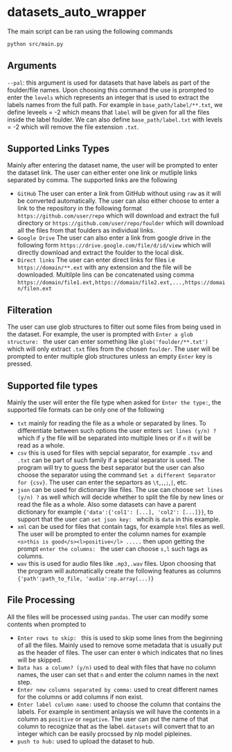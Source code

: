 # datasets_auto_wrapper

The main script can be ran using the following commands 

```bash
python src/main.py
```

## Arguments 
`--pal`: this argument is used for datasets that have labels as part of the foulder/file names. Upon 
choosing this command the use is prompted to enter the `levels` which represents an integer that is used to extract the labels names from the full path. For example in `base_path/label/**.txt`, we define leveels = -2 which means that `label` will be given for all the files inside the label foulder. We can also define `base_path/label.txt` with levels = -2 which will remove the file extension `.txt`. 

## Supported Links Types 
Mainly after entering the dataset name, the user will be prompted to enter the dataset link. The user can either enter one link or mutliple links separated by comma. The supported links are the following 

* `GitHub` The user can enter a link from GitHub without using `raw` as it will be converted automatically. The user can also either choose to enter a link to the repository in the following format `https://github.com/user/repo` which will download and extract the full directory or `https://github.com/user/repo/foulder` which will download all the files from that foulders as individual links. 
* `Google Drive` The user can also enter a link from google drive in the following form `https://drive.google.com/file/d/id/view` which will directly download and extract the foulder to the local disk. 
* `Direct links` The user can enter direct links for files i.e `https://domain/**.ext` with any extension and the file will be downloaded. Multilple lins can be concatenated using comma `https://domain/file1.ext,https://domain/file2.ext,...,https://domain/filen.ext`

## Filteration
The user can use glob structures to filter out some files from being used in the dataset. For example, the user is prompted with `Enter a glob structure: ` the user can enter something like `glob('foulder/**.txt')` which will only extract `.txt` files from the chosen `foulder`. The user will be prompted to enter multiple glob structures unless an empty `Enter` key is pressed. 

## Supported file types
Mainly the user will enter the file type when asked for `Enter the type:`, the supported file formats can be only one of the following 

* `txt` mainly for reading the file as a whole or separated by lines. To differentiate between such options the user enters `set lines (y/n) ?` which if `y` the file will be separated into multiple lines or if `n` it will be read as a whole. 
* `csv` this is used for files with sepcial separator, for example `.tsv` and `.txt` can be part of such family if a special separator is used. The program will try to guess the best separator but the user can also choose the separator using the command `Set a different Separator for {csv}`. The user can enter the separtors as `\t`,`,`,`;`,`|`, etc.
* `json` can be used for dictionary like files. The use can choose `set lines (y/n) ?` as well which will decide whether to split the file by new lines or read the file as a whole. Also some datasets can have a parent dictionary for example `{'data':{'col1': [...], 'col2': [...]}}`, to support that the user can `set json key: ` whcih is `data` in this example. 
* `xml` can be used for files that contain tags, for example `html` files as well. The user will be prompted to enter the column names for example `<s>this is good</s><l>positive</l> .....` then upon getting the prompt `enter the columns: ` the user can choose `s,l` such tags as columns. 
* `wav` this is used for audio files like `.mp3,.wav` files. Upon choosing that the program will automatically create the following features as columns `{'path':path_to_file, 'audio':np.array(...)}`

## File Processing 
All the files will be processed using `pandas`. The user can modify some contents when prompted to 

* `Enter rows to skip: ` this is used to skip some lines from the beginning of all the files. Mainly used to remove some metadata that is usually put as the header of files. The user can enter `0` which indicates that no lines will be skipped. 
* `Data has a column? (y/n)` used to deal with files that have no column names, the user can set that `n` and enter the column names in the next step. 
* `Enter new columns separated by comma:` used to creat different names for the columns or add columns if non exist. 
* `Enter label column name:` used to choose the column that contains the labels. For example in sentiment anlaysis we will have the contents in a column as `positive` or `negative`. The user can put the name of that column to recognize that as the label. `datasets` will convert that to an integer which can be easily procssed by nlp model pipleines. 
* `push to hub:` used to upload the dataset to hub. 


